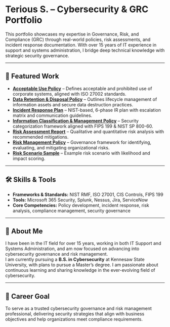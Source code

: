 # Terious S. – Cybersecurity & GRC Portfolio

This portfolio showcases my expertise in Governance, Risk, and Compliance (GRC) through real-world policies, risk assessments, and incident response documentation. With over 15 years of IT experience in support and systems administration, I bridge deep technical knowledge with strategic security governance.

---

## 📄 Featured Work

- **[Acceptable Use Policy](https://github.com/terious-stephens/teriouss-portfolio/blob/main/TStephens_AUP.pdf)** – Defines acceptable and prohibited use of corporate systems, aligned with ISO 27002 standards.
- **[Data Retention & Disposal Policy](https://github.com/tstep689/teriouss-portfolio/blob/main/TStephens_Data%20Retention%20and%20Disposal%20Policy.pdf)** – Outlines lifecycle management of information assets and secure data destruction practices.
- **[Incident Response Plan](https://github.com/tstep689/teriouss-portfolio/blob/main/TStephens_Incident%20Response%20Plan.pdf)** – NIST-based, 6-phase IR plan with escalation matrix and communication guidelines.
- **[Information Classification & Management Policy](https://github.com/tstep689/teriouss-portfolio/blob/main/TStephens_Info%20Class%20and%20Mgt%20Policy.pdf)** – Security categorization framework aligned with FIPS 199 & NIST SP 800-60.
- **[Risk Assessment Report](https://github.com/tstep689/teriouss-portfolio/blob/main/TStephens_Risk%20Assessment%20Report.pdf)** – Qualitative and quantitative risk analysis with recommended mitigations.
- **[Risk Management Policy](https://github.com/tstep689/teriouss-portfolio/blob/main/TStephens_Risk%20Mgt%20Policy.pdf)** – Governance framework for identifying, evaluating, and mitigating organizational risks.
- **[Risk Scenario Sample](https://github.com/tstep689/teriouss-portfolio/blob/main/TStephens_Risk%20Scenario%20Sample.pdf)** – Example risk scenario with likelihood and impact scoring.

---

## 🛠 Skills & Tools
- **Frameworks & Standards:** NIST RMF, ISO 27001, CIS Controls, FIPS 199
- **Tools:** Microsoft 365 Security, Splunk, Nessus, Jira, ServiceNow
- **Core Competencies:** Policy development, incident response, risk analysis, compliance management, security governance

---

## 👤 About Me
I have been in the IT field for over 15 years, working in both IT Support and Systems Administration, and am now focused on advancing into cybersecurity governance and risk management.  
I am currently pursuing a **B.S. in Cybersecurity** at Kennesaw State University, with plans to pursue a Master’s degree. I am passionate about continuous learning and sharing knowledge in the ever-evolving field of cybersecurity.

---

## 🎯 Career Goal
To serve as a trusted cybersecurity governance and risk management professional, delivering security strategies that align with business objectives and help organizations meet compliance requirements.
